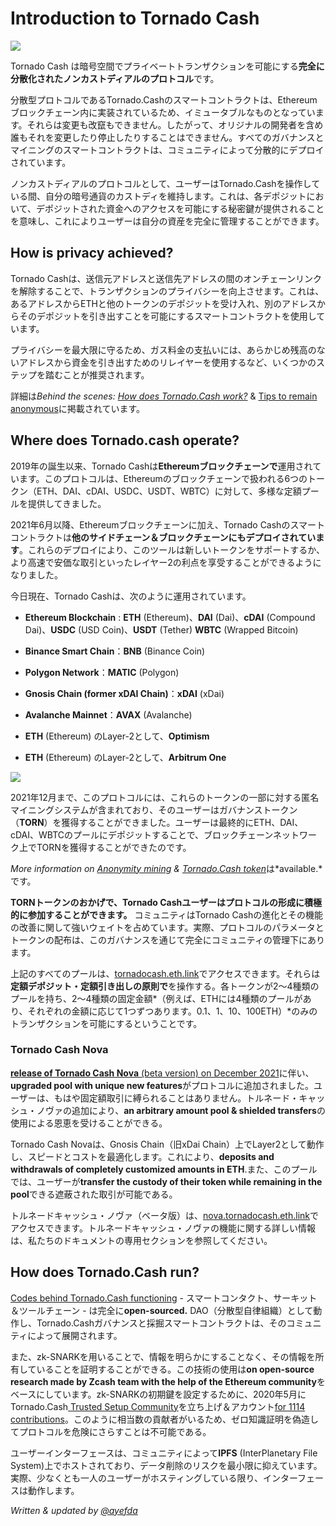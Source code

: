 # Introduction to Tornado Cash

![](.gitbook/assets/image.png)

Tornado Cash は暗号空間でプライベートトランザクションを可能にする**完全に分散化された****ノンカストディアルの****プロトコル**です。

分散型プロトコルであるTornado.Cashのスマートコントラクトは、Ethereumブロックチェーン内に実装されているため、イミュータブルなものとなっています。それらは変更も改竄もできません。したがって、オリジナルの開発者を含め誰もそれを変更したり停止したりすることはできません。すべてのガバナンスとマイニングのスマートコントラクトは、コミュニティによって分散的にデプロイされています。

ノンカストディアルのプロトコルとして、ユーザーはTornado.Cashを操作している間、自分の暗号通貨のカストディを維持します。これは、各デポジットにおいて、デポジットされた資金へのアクセスを可能にする秘密鍵が提供されることを意味し、これによりユーザーは自分の資産を完全に管理することができます。

## How is privacy achieved?

Tornado Cashは、送信元アドレスと送信先アドレスの間のオンチェーンリンクを解除することで、トランザクションのプライバシーを向上させます。これは、あるアドレスからETHと他のトークンのデポジットを受け入れ、別のアドレスからそのデポジットを引き出すことを可能にするスマートコントラクトを使用しています。

プライバシーを最大限に守るため、ガス料金の支払いには、あらかじめ残高のないアドレスから資金を引き出すためのリレイヤーを使用するなど、いくつかのステップを踏むことが推奨されます。

詳細は*Behind the scenes:* [*How does Tornado.Cash work?*](general/how-does-tornado.cash-work.md) & [Tips to remain anonymous](general/tips-to-remain-anonymous.md)に掲載されています。

## Where does Tornado.cash operate?

2019年の誕生以来、Tornado Cashは**Ethereumブロックチェーンで**運用されています。このプロトコルは、Ethereumのブロックチェーンで扱われる6つのトークン（ETH、DAI、cDAI、USDC、USDT、WBTC）に対して、多様な定額プールを提供してきました。

2021年6月以降、Ethereumブロックチェーンに加え、Tornado Cashのスマートコントラクトは**他のサイドチェーン＆ブロックチェーンにもデプロイされています**。これらのデプロイにより、このツールは新しいトークンをサポートするか、より高速で安価な取引といったレイヤー2の利点を享受することができるようになりました。

今日現在、Tornado Cashは、次のように運用されています。

* **Ethereum Blockchain** : **ETH** (Ethereum)、**DAI** (Dai)、**cDAI** (Compound Dai)、**USDC** (USD Coin)、**USDT** (Tether) **WBTC** (Wrapped Bitcoin)
* **Binance Smart Chain**：**BNB** (Binance Coin)
* **Polygon Network**：**MATIC** (Polygon)

* **Gnosis Chain (former xDAI Chain)**：**xDAI** (xDai)
* **Avalanche Mainnet**：**AVAX** (Avalanche)
* **ETH** (Ethereum) のLayer-2として、**Optimism**
* **ETH** (Ethereum) のLayer-2として、**Arbitrum One**

![](.gitbook/assets/logos.png)

2021年12月まで、このプロトコルには、これらのトークンの一部に対する匿名マイニングシステムが含まれており、そのユーザーはガバナンストークン（**TORN**）を獲得することができました。ユーザーは最終的にETH、DAI、cDAI、WBTCのプールにデポジットすることで、ブロックチェーンネットワーク上でTORNを獲得することができたのです。

*More information on* [*Anonymity mining*](tornado-cash-classic/anonymity-mining.md) *&* [*Tornado.Cash token*](general/torn.md)は*available.*です。

**TORNトークンのおかげで、Tornado Cashユーザーはプロトコルの形成に積極的に参加することができます。** コミュニティはTornado Cashの進化とその機能の改善に関して強いウェイトを占めています。実際、プロトコルのパラメータとトークンの配布は、このガバナンスを通じて完全にコミュニティの管理下にあります。

上記のすべてのプールは、[tornadocash.eth.link](https://tornadocash.eth.link)でアクセスできます。それらは**定額デポジット・定額引き出しの原則で**を操作する。各トークンが2～4種類のプールを持ち、2～4種類の固定金額*（例えば、ETHには4種類のプールがあり、それぞれの金額に応じて1つずつあります。0.1、1、10、100ETH）*のみのトランザクションを可能にするということです。

### Tornado Cash Nova
[**release of Tornado Cash Nova** (beta version) on December 2021](https://tornado-cash.medium.com/tornado-cash-introduces-arbitrary-amounts-shielded-transfers-8df92d93c37c)に伴い、**upgraded pool with unique new features**がプロトコルに追加されました。ユーザーは、もはや固定額取引に縛られることはありません。トルネード・キャッシュ・ノヴァの追加により、**an arbitrary amount pool & shielded transfers**の使用による恩恵を受けることができる。

Tornado Cash Novaは、Gnosis Chain（旧xDai Chain）上でLayer2として動作し、スピードとコストを最適化します。これにより、**deposits and withdrawals of completely customized amounts in ETH**.また、このプールでは、ユーザーが**transfer the custody of their token while remaining in the pool**できる遮蔽された取引が可能である。

トルネードキャッシュ・ノヴァ（ベータ版）は、[nova.tornadocash.eth.link](https://nova.tornadocash.eth.link)でアクセスできます。トルネードキャッシュ・ノヴァの機能に関する詳しい情報は、私たちのドキュメントの専用セクションを参照してください。

## How does Tornado.Cash run?
[Codes behind Tornado.Cash functioning](https://github.com/tornadocash) - スマートコンタクト、サーキット＆ツールチェーン - は完全に**open-sourced.** DAO（分散型自律組織）として動作し、Tornado.Cashガバナンスと採掘スマートコントラクトは、そのコミュニティによって展開されます。

また、zk-SNARKを用いることで、情報を明らかにすることなく、その情報を所有していることを証明することができる。この技術の使用は**on open-source research made by Zcash team with the help of the Ethereum community**をベースにしています。zk-SNARKの初期鍵を設定するために、2020年5月にTornado.Cash[ Trusted Setup Community](https://tornado-cash.medium.com/tornado-cash-trusted-setup-ceremony-b846e1e00be1)を立ち上げ＆アカウント[for 1114 contributions](https://tornado-cash.medium.com/the-biggest-trusted-setup-ceremony-in-the-world-3c6ab9c8fffa)。このように相当数の貢献者がいるため、ゼロ知識証明を偽造してプロトコルを危険にさらすことは不可能である。

ユーザーインターフェースは、コミュニティによって**IPFS** (InterPlanetary File System)上でホストされており、データ削除のリスクを最小限に抑えています。実際、少なくとも一人のユーザーがホスティングしている限り、インターフェースは動作します。

*Written & updated by* [*@ayefda*](https://torn.community/u/ayefda)

